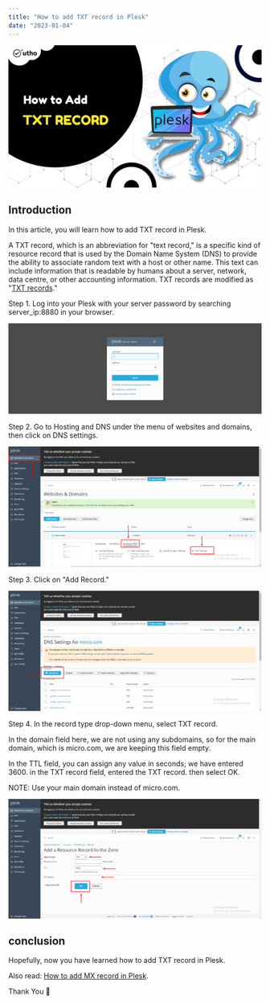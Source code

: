```yaml
---
title: "How to add TXT record in Plesk"
date: "2023-01-04"
---
```


![How to add TXT record in Plesk](images/How-to-add-TXT-record-in-Plesk_utho.jpg)

## Introduction

In this article, you will learn how to add TXT record in Plesk.

A TXT record, which is an abbreviation for "text record," is a specific kind of resource record that is used by the Domain Name System (DNS) to provide the ability to associate random text with a host or other name. This text can include information that is readable by humans about a server, network, data centre, or other accounting information. TXT records are modified as "[TXT records](https://en.wikipedia.org/wiki/TXT_record)."

Step 1. Log into your Plesk with your server password by searching server\_ip:8880 in your browser.

![command output](images/image-679-1024x367.png)

Step 2. Go to Hosting and DNS under the menu of websites and domains, then click on DNS settings.

![command output](images/image-735-1024x485.png)

Step 3. Click on "Add Record."

![command output](images/image-736-1024x485.png)

Step 4. In the record type drop-down menu, select TXT record.

In the domain field here, we are not using any subdomains, so for the main domain, which is micro.com, we are keeping this field empty.

In the TTL field, you can assign any value in seconds; we have entered 3600. in the TXT record field, entered the TXT record. then select OK. 

NOTE: Use your main domain instead of micro.com.

![add TXT record in Plesk](images/image-741-1024x483.png)

## conclusion

Hopefully, now you have learned how to add TXT record in Plesk.

Also read: [How to add MX record in Plesk](https://utho.com/docs/tutorial/how-to-add-mx-record-in-plesk/).

Thank You 🙂
